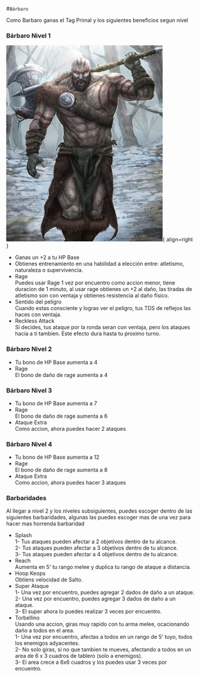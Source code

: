 #`Bárbaro`

Como Barbaro ganas el Tag Primal y los siguientes beneficios segun nivel
### Bárbaro Nivel 1
![Se fueron las imagenes :(](barbaro.jpg){ align=right } 

* Ganas un +2 a tu HP Base
* Obtienes entrenamiento en una habilidad a elección entre: atletismo, naturaleza o supervivencia.
* Rage  
Puedes usar Rage 1 vez por encuentro como accion menor, tiene duracion de 1 minuto, al usar rage obtienes un +2 al daño, las tiradas de atletismo son con ventaja y obtienes resistencia al daño físico.
* Sentido del peligro  
Cuando estas consciente y logras ver el peligro, tus TDS de reflejos las haces con ventaja.
* Reckless Attack  
Si decides, tus ataque por la ronda seran con ventaja, pero los ataques hacia a ti tambien. Este efecto dura hasta tu proximo turno.

### Bárbaro Nivel 2
* Tu bono de HP Base aumenta a 4
* Rage  
El bono de daño de rage aumenta a 4
### Bárbaro Nivel 3
* Tu bono de HP Base aumenta a 7  
* Rage  
El bono de daño de rage aumenta a 6
* Ataque Extra  
Como accion, ahora puedes hacer 2 ataques
### Bárbaro Nivel 4
* Tu bono de HP Base aumenta a 12
* Rage  
El bono de daño de rage aumenta a 8 
* Ataque Extra  
Como accion, ahora puedes hacer 3 ataques  
### Barbaridades  
Al llegar a nivel 2 y los niveles subsiguientes, puedes escoger dentro de las siguientes barbaridades, algunas las puedes escoger mas de una vez para hacer mas horrenda barbaridad 

* Splash  
1- Tus ataques pueden afectar a 2 objetivos dentro de tu alcance.  
2- Tus ataques pueden afectar a 3 objetivos dentro de tu alcance.  
3- Tus ataques pueden afectar a 4 objetivos dentro de tu alcance.  
* Reach  
Aumenta en 5' tu rango melee y duplica tu rango de ataque a distancia.  
* Hoop Keops  
Obtiens velocidad de Salto.
* Super Ataque  
1- Una vez por encuentro, puedes agregar 2 dados de daño a un ataque.  
2- Una vez por encuentro, puedes agregar 3 dados de daño a un ataque.  
3- El super ahora lo puedes realizar 3 veces por encuentro.
* Torbellino  
Usando una accion, giras muy rapido con tu arma melee, ocacionando daño a todos en el area.  
1- Una vez por encuentro, afectas a todos en un rango de 5' tuyo, todos los enemigos adyacentes.  
2- No solo giras, si no que tambien te mueves, afectando a todos en un area de  6 x 3 cuadros de tablero (solo a enemigos).  
3- El area crece a 6x6 cuadros y los puedes usar 3 veces por encuentro.
